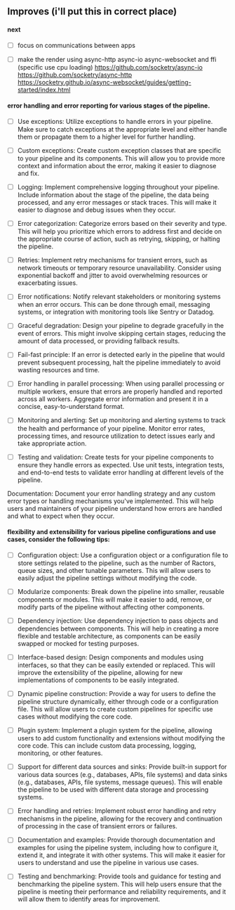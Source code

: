 
## Improves (i'll put this in correct place)

#### next
- [ ] focus on communications between apps
- [ ] make the render using async-http async-io async-websocket and ffi (specific use cpu loading)
https://github.com/socketry/async-io
https://github.com/socketry/async-http
https://socketry.github.io/async-websocket/guides/getting-started/index.html


#### error handling and error reporting for various stages of the pipeline.
- [ ] Use exceptions: Utilize exceptions to handle errors in your pipeline. Make sure to catch exceptions at the appropriate level and either handle them or propagate them to a higher level for further handling.

- [ ] Custom exceptions: Create custom exception classes that are specific to your pipeline and its components. This will allow you to provide more context and information about the error, making it easier to diagnose and fix.

- [ ] Logging: Implement comprehensive logging throughout your pipeline. Include information about the stage of the pipeline, the data being processed, and any error messages or stack traces. This will make it easier to diagnose and debug issues when they occur.

- [ ] Error categorization: Categorize errors based on their severity and type. This will help you prioritize which errors to address first and decide on the appropriate course of action, such as retrying, skipping, or halting the pipeline.

- [ ] Retries: Implement retry mechanisms for transient errors, such as network timeouts or temporary resource unavailability. Consider using exponential backoff and jitter to avoid overwhelming resources or exacerbating issues.

- [ ] Error notifications: Notify relevant stakeholders or monitoring systems when an error occurs. This can be done through email, messaging systems, or integration with monitoring tools like Sentry or Datadog.

- [ ] Graceful degradation: Design your pipeline to degrade gracefully in the event of errors. This might involve skipping certain stages, reducing the amount of data processed, or providing fallback results.

- [ ] Fail-fast principle: If an error is detected early in the pipeline that would prevent subsequent processing, halt the pipeline immediately to avoid wasting resources and time.

- [ ] Error handling in parallel processing: When using parallel processing or multiple workers, ensure that errors are properly handled and reported across all workers. Aggregate error information and present it in a concise, easy-to-understand format.

- [ ] Monitoring and alerting: Set up monitoring and alerting systems to track the health and performance of your pipeline. Monitor error rates, processing times, and resource utilization to detect issues early and take appropriate action.

- [ ] Testing and validation: Create tests for your pipeline components to ensure they handle errors as expected. Use unit tests, integration tests, and end-to-end tests to validate error handling at different levels of the pipeline.

Documentation: Document your error handling strategy and any custom error types or handling mechanisms you've implemented. This will help users and maintainers of your pipeline understand how errors are handled and what to expect when they occur.
#### flexibility and extensibility for various pipeline configurations and use cases, consider the following tips:
- [ ] Configuration object: Use a configuration object or a configuration file to store settings related to the pipeline, such as the number of Ractors, queue sizes, and other tunable parameters. This will allow users to easily adjust the pipeline settings without modifying the code.

- [ ] Modularize components: Break down the pipeline into smaller, reusable components or modules. This will make it easier to add, remove, or modify parts of the pipeline without affecting other components.

- [ ] Dependency injection: Use dependency injection to pass objects and dependencies between components. This will help in creating a more flexible and testable architecture, as components can be easily swapped or mocked for testing purposes.

- [ ] Interface-based design: Design components and modules using interfaces, so that they can be easily extended or replaced. This will improve the extensibility of the pipeline, allowing for new implementations of components to be easily integrated.

- [ ] Dynamic pipeline construction: Provide a way for users to define the pipeline structure dynamically, either through code or a configuration file. This will allow users to create custom pipelines for specific use cases without modifying the core code.

- [ ] Plugin system: Implement a plugin system for the pipeline, allowing users to add custom functionality and extensions without modifying the core code. This can include custom data processing, logging, monitoring, or other features.

- [ ] Support for different data sources and sinks: Provide built-in support for various data sources (e.g., databases, APIs, file systems) and data sinks (e.g., databases, APIs, file systems, message queues). This will enable the pipeline to be used with different data storage and processing systems.

- [ ] Error handling and retries: Implement robust error handling and retry mechanisms in the pipeline, allowing for the recovery and continuation of processing in the case of transient errors or failures.

- [ ] Documentation and examples: Provide thorough documentation and examples for using the pipeline system, including how to configure it, extend it, and integrate it with other systems. This will make it easier for users to understand and use the pipeline in various use cases.

- [ ] Testing and benchmarking: Provide tools and guidance for testing and benchmarking the pipeline system. This will help users ensure that the pipeline is meeting their performance and reliability requirements, and it will allow them to identify areas for improvement.
